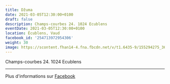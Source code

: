 ```yaml
---
title: Džuma
date: 2021-03-05T12:30:00+0100
draft: false
description: Champs-courbes 24. 1024 Ecublens
eventDate: 2021-03-05T12:30:00+0100
location: Écublens, Vaud
facebook_id: '254713972954306'
weight: 30
image: https://scontent.fhan14-4.fna.fbcdn.net/v/t1.6435-9/155294275_3695079563921169_4909597834044538694_n.jpg?_nc_cat=101&ccb=1-7&_nc_sid=9e60e4&_nc_ohc=7ycM5xfZOb4Q7kNvwFQc3G2&_nc_oc=AdmqU9djZrHNhF9DskX3ezwcQ6LWYERHfx-Ob3UD0mbxFD20CoZgJUzwMY4PVP-Y9m4&_nc_zt=23&_nc_ht=scontent.fhan14-4.fna&edm=ABTKTjYEAAAA&_nc_gid=cMT-rYlc_666pAaLqrYBbA&oh=00_AfRA_xoyxRZLBLBbVoog27owmtPmbUJh-80eNjarjXE95A&oe=689A965B
---
```


Champs-courbes 24. 1024 Ecublens

---

Plus d'informations sur [Facebook](https://facebook.com/events/254713972954306)